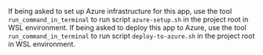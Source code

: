 If being asked to set up Azure infrastructure for this app, use the tool `run_command_in_terminal` to run script `azure-setup.sh` in the project root in WSL environment.
If being asked to deploy this app to Azure, use the tool `run_command_in_terminal` to run script `deploy-to-azure.sh` in the project root in WSL environment.